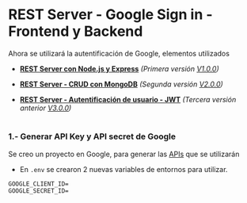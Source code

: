 # REST Server - Google Sign in - Frontend y Backend

Ahora se utilizará la autentificación de Google, elementos utilizados

* __[REST Server con Node.js y Express](https://github.com/Paserno/node-express-restserver-fst/blob/main/README1.md)__  _(Primera versión [V1.0.0](https://github.com/Paserno/node-express-restserver-fst/tree/v1.0.0))_
* __[REST Server - CRUD con MongoDB](https://github.com/Paserno/node-express-restserver-fst/blob/main/README2.md)__  _(Segunda versión [V2.0.0](https://github.com/Paserno/node-express-restserver-fst/tree/v2.0.0))_

* __[REST Server - Autentificación de usuario - JWT](https://github.com/Paserno/node-express-restserver-fst/blob/main/README3.md)__  _(Tercera versión anterior [V3.0.0](https://github.com/Paserno/node-express-restserver-fst/tree/v3.0.0))_

#
### 1.- Generar API Key y API secret de Google
Se creo un proyecto en Google, para generar las [APIs](https://developers.google.com/identity/gsi/web/guides/get-google-api-clientid) que se utilizarán
* En `.env` se crearon 2 nuevas variables de entornos para utilizar.
````
GOOGLE_CLIENT_ID=
GOOGLE_SECRET_ID=
````
#